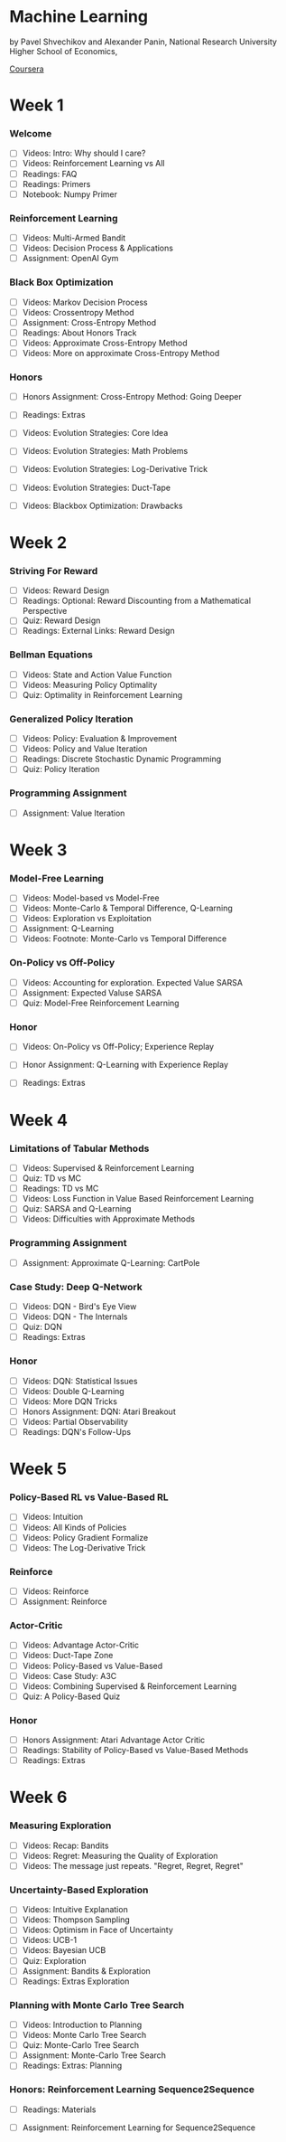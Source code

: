 # Machine Learning
by Pavel Shvechikov and Alexander Panin, National Research University Higher School of Economics,

[Coursera](https://www.coursera.org/learn/practical-rl/home/info)

# Week 1
### Welcome
- [ ] Videos: Intro: Why should I care?
- [ ] Videos: Reinforcement Learning vs All
- [ ] Readings: FAQ
- [ ] Readings: Primers
- [ ] Notebook: Numpy Primer
### Reinforcement Learning
- [ ] Videos: Multi-Armed Bandit
- [ ] Videos: Decision Process & Applications
- [ ] Assignment: OpenAI Gym
### Black Box Optimization
- [ ] Videos: Markov Decision Process
- [ ] Videos: Crossentropy Method
- [ ] Assignment: Cross-Entropy Method
- [ ] Readings: About Honors Track
- [ ] Videos: Approximate Cross-Entropy Method
- [ ] Videos: More on approximate Cross-Entropy Method
### Honors
- [ ] Honors Assignment: Cross-Entropy Method: Going Deeper
- [ ] Readings: Extras
- [ ] Videos: Evolution Strategies: Core Idea
- [ ] Videos: Evolution Strategies: Math Problems
- [ ] Videos: Evolution Strategies: Log-Derivative Trick
- [ ] Videos: Evolution Strategies: Duct-Tape
- [ ] Videos: Blackbox Optimization: Drawbacks


# Week 2
### Striving For Reward
- [ ] Videos: Reward Design
- [ ] Readings: Optional: Reward Discounting from a Mathematical Perspective
- [ ] Quiz: Reward Design
- [ ] Readings: External Links: Reward Design
### Bellman Equations
- [ ] Videos: State and Action Value Function
- [ ] Videos: Measuring Policy Optimality
- [ ] Quiz: Optimality in Reinforcement Learning
### Generalized Policy Iteration
- [ ] Videos: Policy: Evaluation & Improvement
- [ ] Videos: Policy and Value Iteration
- [ ] Readings: Discrete Stochastic Dynamic Programming
- [ ] Quiz: Policy Iteration
### Programming Assignment
- [ ] Assignment: Value Iteration


# Week 3
### Model-Free Learning
- [ ] Videos: Model-based vs Model-Free
- [ ] Videos: Monte-Carlo & Temporal Difference, Q-Learning
- [ ] Videos: Exploration vs Exploitation
- [ ] Assignment: Q-Learning
- [ ] Videos: Footnote: Monte-Carlo vs Temporal Difference
### On-Policy vs Off-Policy
- [ ] Videos: Accounting for exploration. Expected Value SARSA
- [ ] Assignment: Expected Valuse SARSA
- [ ] Quiz: Model-Free Reinforcement Learning

### Honor
- [ ] Videos: On-Policy vs Off-Policy; Experience Replay
- [ ] Honor Assignment: Q-Learning with Experience Replay
- [ ] Readings: Extras


# Week 4
### Limitations of Tabular Methods
- [ ] Videos: Supervised & Reinforcement Learning
- [ ] Quiz: TD vs MC
- [ ] Readings: TD vs MC
- [ ] Videos: Loss Function in Value Based Reinforcement Learning
- [ ] Quiz: SARSA and Q-Learning
- [ ] Videos: Difficulties with Approximate Methods
### Programming Assignment
- [ ] Assignment: Approximate Q-Learning: CartPole
### Case Study: Deep Q-Network
- [ ] Videos: DQN - Bird's Eye View
- [ ] Videos: DQN - The Internals
- [ ] Quiz: DQN
- [ ] Readings: Extras
### Honor
- [ ] Videos: DQN: Statistical Issues
- [ ] Videos: Double Q-Learning
- [ ] Videos: More DQN Tricks
- [ ] Honors Assignment: DQN: Atari Breakout
- [ ] Videos: Partial Observability
- [ ] Readings: DQN's Follow-Ups

# Week 5
### Policy-Based RL vs Value-Based RL
- [ ] Videos: Intuition
- [ ] Videos: All Kinds of Policies
- [ ] Videos: Policy Gradient Formalize
- [ ] Videos: The Log-Derivative Trick
### Reinforce
- [ ] Videos: Reinforce
- [ ] Assignment: Reinforce
### Actor-Critic
- [ ] Videos: Advantage Actor-Critic
- [ ] Videos: Duct-Tape Zone
- [ ] Videos: Policy-Based vs Value-Based
- [ ] Videos: Case Study: A3C
- [ ] Videos: Combining Supervised & Reinforcement Learning
- [ ] Quiz: A Policy-Based Quiz
### Honor
- [ ] Honors Assignment: Atari Advantage Actor Critic
- [ ] Readings: Stability of Policy-Based vs Value-Based Methods
- [ ] Readings: Extras

# Week 6
### Measuring Exploration
- [ ] Videos: Recap: Bandits
- [ ] Videos: Regret: Measuring the Quality of Exploration
- [ ] Videos: The message just repeats. "Regret, Regret, Regret"
### Uncertainty-Based Exploration
- [ ] Videos: Intuitive Explanation
- [ ] Videos: Thompson Sampling
- [ ] Videos: Optimism in Face of Uncertainty
- [ ] Videos: UCB-1
- [ ] Videos: Bayesian UCB
- [ ] Quiz: Exploration
- [ ] Assignment: Bandits & Exploration
- [ ] Readings: Extras Exploration
### Planning with Monte Carlo Tree Search
- [ ] Videos: Introduction to Planning
- [ ] Videos: Monte Carlo Tree Search
- [ ] Quiz: Monte-Carlo Tree Search
- [ ] Assignment: Monte-Carlo Tree Search
- [ ] Readings: Extras: Planning
### Honors: Reinforcement Learning Sequence2Sequence
- [ ] Readings: Materials
- [ ] Assignment: Reinforcement Learning for Sequence2Sequence

